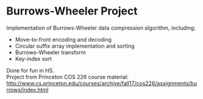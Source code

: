 # Burrows-Wheeler Project
Implementation of Burrows-Wheeler data compression algorithm, including:

* Move-to-front encoding and decoding
* Circular suffix array implementation and sorting
* Burrows–Wheeler transform
* Key-index sort

Done for fun in HS.  
Project from Princeton COS 226 course material: http://www.cs.princeton.edu/courses/archive/fall17/cos226/assignments/burrows/index.html
